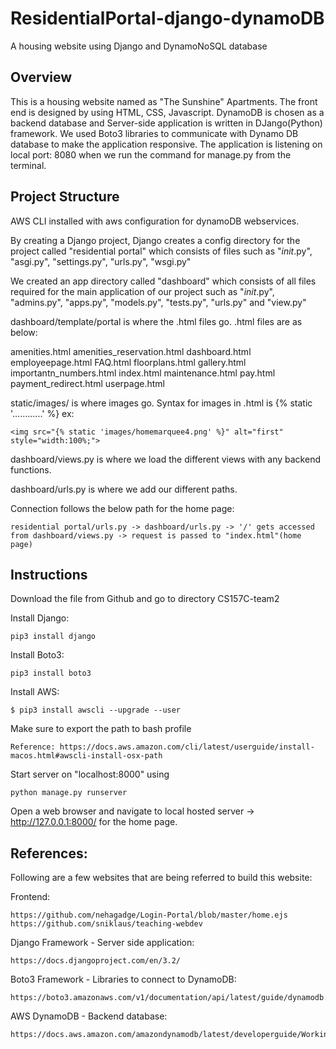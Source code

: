 # ResidentialPortal-django-dynamoDB
A housing website using Django and DynamoNoSQL database

## Overview

This is a housing website named as "The Sunshine" Apartments. The front end is designed by using HTML, CSS, Javascript. DynamoDB is chosen as a backend database and Server-side application is written in DJango(Python) framework. We used Boto3 libraries to communicate with Dynamo DB database to make the application responsive. The application is listening on local port: 8080 when we run the command for manage.py from the terminal.


## Project Structure

AWS CLI installed with aws configuration for dynamoDB webservices.

By creating a Django project, Django creates a config directory for the project called "residential portal" which consists of files such as "_init_.py", "asgi.py", "settings.py", "urls.py", "wsgi.py"

We created an app directory called "dashboard" which consists of all files required for the main application of our project such as "_init_.py", "admins.py", "apps.py", "models.py", "tests.py", "urls.py" and "view.py"

dashboard/template/portal is where the .html files go.
.html files are as below:

amenities.html
amenities_reservation.html
dashboard.html
employeepage.html
FAQ.html
floorplans.html
gallery.html
importantn_numbers.html
index.html
maintenance.html
pay.html
payment_redirect.html
userpage.html


static/images/ is where images go. Syntax for images in .html is {% static '............' %} ex:
```
<img src="{% static 'images/homemarquee4.png' %}" alt="first" style="width:100%;">
```

dashboard/views.py is where we load the different views with any backend functions.

dashboard/urls.py is where we add our different paths.

Connection follows the below path for the home page:
```
residential portal/urls.py -> dashboard/urls.py -> '/' gets accessed from dashboard/views.py -> request is passed to "index.html"(home page)
```

## Instructions

Download the file from Github and go to directory CS157C-team2

Install Django:
```
pip3 install django 

```

Install Boto3:
```
pip3 install boto3
```

Install AWS:
```
$ pip3 install awscli --upgrade --user
```

Make sure to export the path to bash profile
``` 
Reference: https://docs.aws.amazon.com/cli/latest/userguide/install-macos.html#awscli-install-osx-path 
```

Start server on "localhost:8000" using 
```
python manage.py runserver
```

Open a web browser and navigate to local hosted server -> http://127.0.0.1:8000/ for the home page.

## References:

Following are a few websites that are being referred to build this website: 

Frontend:
```
https://github.com/nehagadge/Login-Portal/blob/master/home.ejs 
https://github.com/sniklaus/teaching-webdev
```

Django Framework - Server side application:
```
https://docs.djangoproject.com/en/3.2/
```

Boto3 Framework - Libraries to connect to DynamoDB:
```
https://boto3.amazonaws.com/v1/documentation/api/latest/guide/dynamodb.html
```

AWS DynamoDB - Backend database:
```
https://docs.aws.amazon.com/amazondynamodb/latest/developerguide/WorkingWithDynamo.html
```



